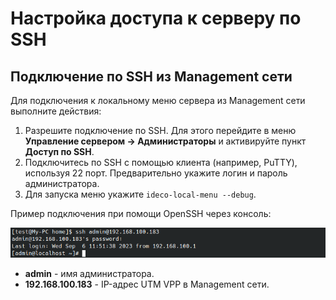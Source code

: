 # Настройка доступа к серверу по SSH

## Подключение по SSH из Management сети

Для подключения к локальному меню сервера из Management сети выполните действия:

1. Разрешите подключение по SSH. Для этого перейдите в меню **Управление сервером -> Администраторы** и активируйте пункт **Доступ по SSH**.
2. Подключитесь по SSH c помощью клиента (например, PuTTY), используя 22 порт. Предварительно укажите логин и пароль администратора.
3. Для запуска меню укажите `ideco-local-menu --debug`.

Пример подключения при помощи OpenSSH через консоль:

![](../../.gitbook/assets/ssh-access1.png)

* **admin** - имя администратора.
* **192.168.100.183** - IP-адрес UTM VPP в Management сети.